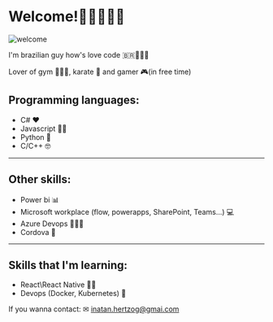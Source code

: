 # Welcome!👋🏻🙋🏻‍♂️

![welcome](https://media.giphy.com/media/PhZg0xidOOT7uo0jE3/giphy.gif)

I'm brazilian guy how's love code 🇧🇷👨🏻‍💻

Lover of gym 🏋🏻‍♀️, karate 🥋 and gamer 🎮(in free time)

## Programming languages:

- C# ❤️
- Javascript 💪🏻
- Python 🤩
- C/C++ 🤓

------------------------------------------

## Other skills:

- Power bi 📊
- Microsoft workplace (flow, powerapps, SharePoint, Teams...) 💻
- Azure Devops 🕵🏻‍♂️
- Cordova 📳

-----------------------------------------------

## Skills that I'm learning:

- React\React Native 📲🌐
- Devops (Docker, Kubernetes) 🐋

If you wanna contact:
✉ inatan.hertzog@gmai.com


<!--
**Inatan/Inatan** is a ✨ _special_ ✨ repository because its `README.md` (this file) appears on your GitHub profile.

Here are some ideas to get you started:

- 🔭 I’m currently working on ...
- 🌱 I’m currently learning ...
- 👯 I’m looking to collaborate on ...
- 🤔 I’m looking for help with ...
- 💬 Ask me about ...
- 📫 How to reach me: ...
- 😄 Pronouns: ...
- ⚡ Fun fact: ...
-->
